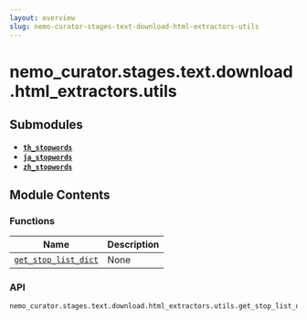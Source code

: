 ```yaml
---
layout: overview
slug: nemo-curator-stages-text-download-html-extractors-utils
---
```


# nemo_curator.stages.text.download.html_extractors.utils



## Submodules

- **[`th_stopwords`](nemo-curator-stages-text-download-html-extractors-utils-th-stopwords)**
- **[`ja_stopwords`](nemo-curator-stages-text-download-html-extractors-utils-ja-stopwords)**
- **[`zh_stopwords`](nemo-curator-stages-text-download-html-extractors-utils-zh-stopwords)**

## Module Contents

### Functions

| Name | Description |
|------|-------------|
| [`get_stop_list_dict`](#nemo_curatorstagestextdownloadhtml_extractorsutilsget_stop_list_dict) | None |

### API

```python
nemo_curator.stages.text.download.html_extractors.utils.get_stop_list_dict(languages: list[str] | None = None) -> dict[str, frozenset[str]]
```

